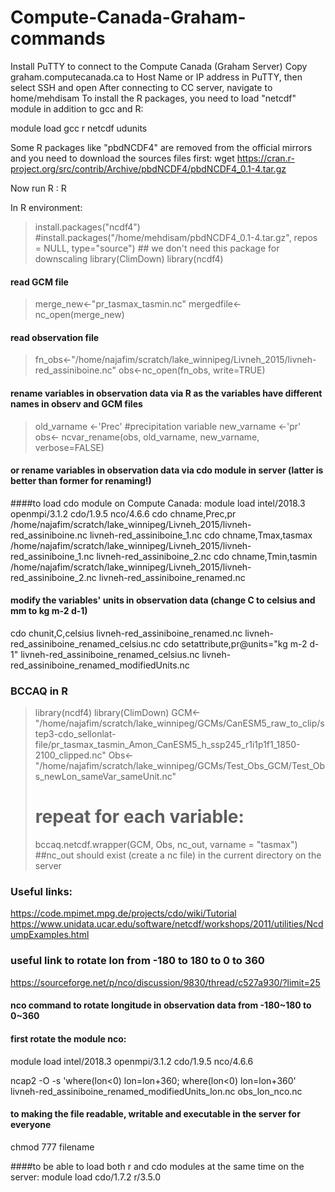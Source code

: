 # Compute-Canada-Graham-commands

Install PuTTY to connect to the Compute Canada (Graham Server)
Copy graham.computecanada.ca to Host Name or IP address in PuTTY, then select SSH and open 
After connecting to CC server, navigate to home/mehdisam
To install the R packages, you need to load "netcdf" module in addition to gcc and R:

module load gcc r netcdf udunits

Some R packages like "pbdNCDF4" are removed from the official mirrors and you need to download the sources files first:
wget https://cran.r-project.org/src/contrib/Archive/pbdNCDF4/pbdNCDF4_0.1-4.tar.gz

Now run R : 
R

In R environment:
> install.packages("ncdf4")
> #install.packages("/home/mehdisam/pbdNCDF4_0.1-4.tar.gz", repos = NULL, type="source") ## we don't need this package for downscaling
> library(ClimDown)
> library(ncdf4) 
#### read GCM file
> merge_new<-"pr_tasmax_tasmin.nc"
> mergedfile<-nc_open(merge_new)
#### read observation file
> fn_obs<-"/home/najafim/scratch/lake_winnipeg/Livneh_2015/livneh-red_assiniboine.nc"
> obs<-nc_open(fn_obs, write=TRUE)
#### rename variables in observation data via R as the variables have different names in observ and GCM files
> old_varname <-'Prec' #precipitation variable
> new_varname <-'pr'
> obs<- ncvar_rename(obs, old_varname, new_varname, verbose=FALSE)
#### or rename variables in observation data via cdo module in server (latter is better than former for renaming!)
####to load cdo module on Compute Canada:
module load intel/2018.3 openmpi/3.1.2 cdo/1.9.5 nco/4.6.6 
cdo chname,Prec,pr /home/najafim/scratch/lake_winnipeg/Livneh_2015/livneh-red_assiniboine.nc  livneh-red_assiniboine_1.nc
cdo chname,Tmax,tasmax /home/najafim/scratch/lake_winnipeg/Livneh_2015/livneh-red_assiniboine_1.nc  livneh-red_assiniboine_2.nc
cdo chname,Tmin,tasmin /home/najafim/scratch/lake_winnipeg/Livneh_2015/livneh-red_assiniboine_2.nc  livneh-red_assiniboine_renamed.nc

#### modify the variables' units in observation data (change C to celsius and mm to kg m-2 d-1)
cdo chunit,C,celsius livneh-red_assiniboine_renamed.nc  livneh-red_assiniboine_renamed_celsius.nc
cdo setattribute,pr@units="kg m-2 d-1" livneh-red_assiniboine_renamed_celsius.nc  livneh-red_assiniboine_renamed_modifiedUnits.nc

### BCCAQ in R 
> library(ncdf4)
> library(ClimDown)
> GCM<-"/home/najafim/scratch/lake_winnipeg/GCMs/CanESM5_raw_to_clip/step3-cdo_sellonlat-file/pr_tasmax_tasmin_Amon_CanESM5_h_ssp245_r1i1p1f1_1850-2100_clipped.nc"
> Obs<-"/home/najafim/scratch/lake_winnipeg/GCMs/Test_Obs_GCM/Test_Obs_newLon_sameVar_sameUnit.nc"
># repeat for each variable:
> bccaq.netcdf.wrapper(GCM, Obs, nc_out, varname = "tasmax")  ##nc_out should exist (create a nc file) in the current directory on the server


### Useful links:
https://code.mpimet.mpg.de/projects/cdo/wiki/Tutorial
https://www.unidata.ucar.edu/software/netcdf/workshops/2011/utilities/NcdumpExamples.html


### useful link to rotate lon from -180 to 180 to 0 to 360
https://sourceforge.net/p/nco/discussion/9830/thread/c527a930/?limit=25

#### nco command to rotate longitude in observation data from -180~180 to 0~360
#### first rotate the module nco:
module load intel/2018.3 openmpi/3.1.2 cdo/1.9.5 nco/4.6.6

ncap2 -O -s 'where(lon<0) lon=lon+360; where(lon<0) lon=lon+360' livneh-red_assiniboine_renamed_modifiedUnits_lon.nc obs_lon_nco.nc

#### to making the file readable, writable and executable in the server for everyone 
chmod 777 filename

####to be able to load both r and cdo modules at the same time on the server:
module load cdo/1.7.2  r/3.5.0


